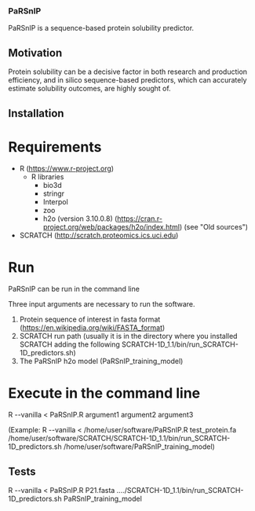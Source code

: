 ### PaRSnIP
PaRSnIP is a sequence-based protein solubility predictor.

## Motivation
Protein solubility can be a decisive factor in both research and production efficiency, and in silico sequence-based predictors, which can accurately estimate solubility outcomes, are highly sought of.

## Installation

# Requirements 
- R (https://www.r-project.org)
  - R libraries
    - bio3d
    - stringr
    - Interpol
    - zoo
    - h2o (version 3.10.0.8) (https://cran.r-project.org/web/packages/h2o/index.html) (see "Old sources")
- SCRATCH (http://scratch.proteomics.ics.uci.edu)

# Run 
PaRSnIP can be run in the command line

Three input arguments are necessary to run the software.
  1. Protein sequence of interest in fasta format (https://en.wikipedia.org/wiki/FASTA_format)
  2. SCRATCH run path (usually it is in the directory where you installed SCRATCH adding the following SCRATCH-1D_1.1/bin/run_SCRATCH-1D_predictors.sh)
  3. The PaRSnIP h2o model (PaRSnIP_training_model)

# Execute in the command line
R --vanilla < PaRSnIP.R argument1 argument2 argument3

(Example: R --vanilla < /home/user/software/PaRSnIP.R test_protein.fa /home/user/software/SCRATCH/SCRATCH-1D_1.1/bin/run_SCRATCH-1D_predictors.sh /home/user/software/PaRSnIP_training_model)


## Tests

R --vanilla < PaRSnIP.R P21.fasta ..../SCRATCH-1D_1.1/bin/run_SCRATCH-1D_predictors.sh PaRSnIP_training_model
